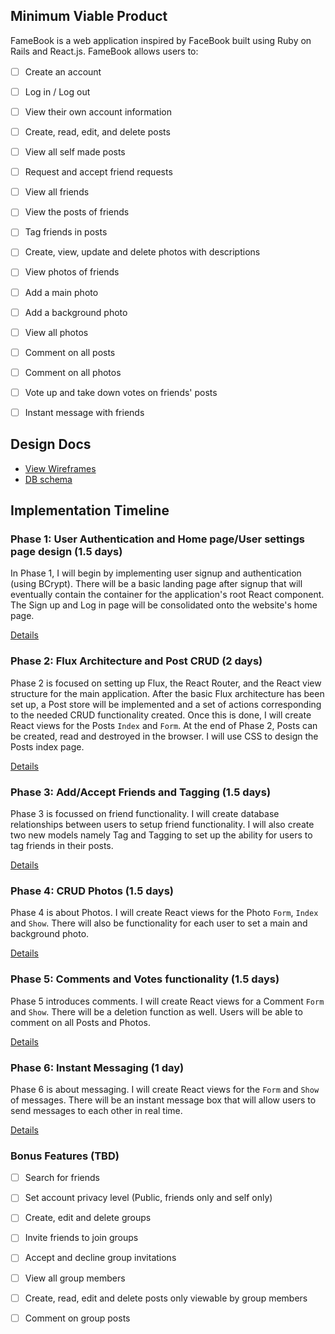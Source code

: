 ## Minimum Viable Product

FameBook is a web application inspired by FaceBook built using Ruby on Rails
and React.js. FameBook allows users to:

<!-- This is a Markdown checklist. Use it to keep track of your progress! -->

- [ ] Create an account　
- [ ] Log in / Log out
- [ ] View their own account information

- [ ] Create, read, edit, and delete posts
- [ ] View all self made posts

- [ ] Request and accept friend requests
- [ ] View all friends
- [ ] View the posts of friends
- [ ] Tag friends in posts

- [ ] Create, view, update and delete photos with descriptions
- [ ] View photos of friends
- [ ] Add a main photo
- [ ] Add a background photo
- [ ] View all photos

- [ ] Comment on all posts
- [ ] Comment on all photos

- [ ] Vote up and take down votes on friends' posts

- [ ] Instant message with friends

<!--
(If have time later)
- [ ] Search for friends

- [ ] Set accounts' privacy level (Public, friends only and self only)

- [ ] Create, edit and delete groups
- [ ] Invite friends to join groups
- [ ] Accept and decline group invitations
- [ ] View all group members
- [ ] Create, read, edit and delete posts only viewable by group members
- [ ] Comment on group posts

- [ ] Create, view, edit and delete events
- [ ] Send event invitations to friends
- [ ] Accept and decline event invitations

- [ ] Create, view, update and delete photo albums

- [ ] Checkin their current location

- [ ] Tag friends in photos
 -->

## Design Docs
* [View Wireframes][view]
* [DB schema][schema]

[view]: ./docs/views.md
[schema]: ./docs/schema.md

## Implementation Timeline

### Phase 1: User Authentication and Home page/User settings page design (1.5 days)

In Phase 1, I will begin by implementing user signup and authentication (using
BCrypt). There will be a basic landing page after signup that will eventually
contain the container for the application's root React component. The Sign up
and Log in page will be consolidated onto the website's home page.

[Details][phase-one]

### Phase 2: Flux Architecture and Post CRUD (2 days)

Phase 2 is focused on setting up Flux, the React Router, and the React view
structure for the main application. After the basic Flux architecture has been
set up, a Post store will be implemented and a set of actions corresponding to
the needed CRUD functionality created. Once this is done, I will create React
views for the Posts `Index` and `Form`. At the end of Phase 2, Posts can be
created, read and destroyed in the browser. I will use CSS to design the
Posts index page.

[Details][phase-two]

### Phase 3: Add/Accept Friends and Tagging (1.5 days)

Phase 3 is focussed on friend functionality. I will create database relationships
between users to setup friend functionality. I will also create two new models
namely Tag and Tagging to set up the ability for users to tag friends in their
posts.

[Details][phase-three]

### Phase 4: CRUD Photos (1.5 days)

Phase 4 is about Photos. I will create React views for the Photo `Form`, `Index`
and `Show`. There will also be functionality for each user to set a main and
background photo.

[Details][phase-four]

### Phase 5: Comments and Votes functionality (1.5 days)

Phase 5 introduces comments. I will create React views for a Comment `Form` and
`Show`. There will be a deletion function as well. Users will be able to comment
on all Posts and Photos.

[Details][phase-five]

### Phase 6: Instant Messaging (1 day)

Phase 6 is about messaging. I will create React views for the `Form` and `Show`
of messages. There will be an instant message box that will allow users to send
messages to each other in real time.

[Details][phase-six]

### Bonus Features (TBD)
- [ ] Search for friends
- [ ] Set account privacy level (Public, friends only and self only)

- [ ] Create, edit and delete groups
- [ ] Invite friends to join groups
- [ ] Accept and decline group invitations
- [ ] View all group members
- [ ] Create, read, edit and delete posts only viewable by group members
- [ ] Comment on group posts

[phase-one]: ./docs/phases/phase1.md
[phase-two]: ./docs/phases/phase2.md
[phase-three]: ./docs/phases/phase3.md
[phase-four]: ./docs/phases/phase4.md
[phase-five]: ./docs/phases/phase5.md
[phase-six]: ./docs/phases/phase6.md
